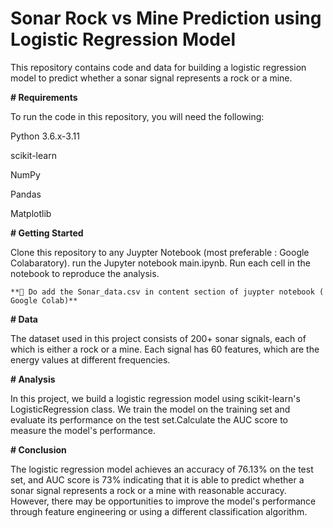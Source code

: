 # Sonar Rock vs Mine Prediction using Logistic Regression Model

This repository contains code and data for building a logistic regression model to predict whether a sonar signal represents a rock or a mine.

**# Requirements** 

To run the code in this repository, you will need the following:

Python 3.6.x-3.11

scikit-learn

NumPy

Pandas

Matplotlib


**# Getting Started**

Clone this repository to any Juypter Notebook (most preferable : Google Colabaratory).
run the Jupyter notebook main.ipynb.
Run each cell in the notebook to reproduce the analysis.
```
**📌 Do add the Sonar_data.csv in content section of juypter notebook ( Google Colab)**
```
**# Data**

The dataset used in this project consists of 200+ sonar signals, each of which is either a rock or a mine. Each signal has 60 features, which are the energy values at different frequencies. 

**# Analysis**

In this project, we build a logistic regression model using scikit-learn's LogisticRegression class. We train the model on the training set and evaluate its performance on the test set.Calculate the AUC score to measure the model's performance.

**# Conclusion**

The logistic regression model achieves an accuracy of 76.13% on the test set, and AUC score is 73% indicating that it is able to predict whether a sonar signal represents a rock or a mine with reasonable accuracy. However, there may be opportunities to improve the model's performance through feature engineering or using a different classification algorithm.

